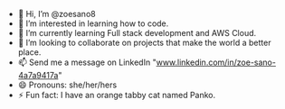 - 👋 Hi, I’m @zoesano8
- 👀 I’m interested in learning how to code.
- 🌱 I’m currently learning Full stack development and AWS Cloud.
- 💞️ I’m looking to collaborate on projects that make the world a better place.
- 📫 Send me a message on LinkedIn "www.linkedin.com/in/zoe-sano-4a7a9417a"
- 😄 Pronouns: she/her/hers
- ⚡ Fun fact: I have an orange tabby cat named Panko.

<!---
zoesano8/zoesano8 is a ✨ special ✨ repository because its `README.md` (this file) appears on your GitHub profile.
You can click the Preview link to take a look at your changes.
--->
